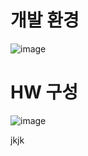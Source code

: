 # 개발 환경
![image](https://github.com/ROIIVELAB/CAKitViewer-in-Linux_for-USB-Camera/assets/165998118/ab86ac52-4dbc-4323-a345-f369619706a3)



# HW 구성
![image](https://github.com/ROIIVELAB/CAKitViewer-in-Linux_for-USB-Camera/assets/165998118/7ba0306f-7fa2-4537-bc26-5e68fa8cdb9f)

jkjk
